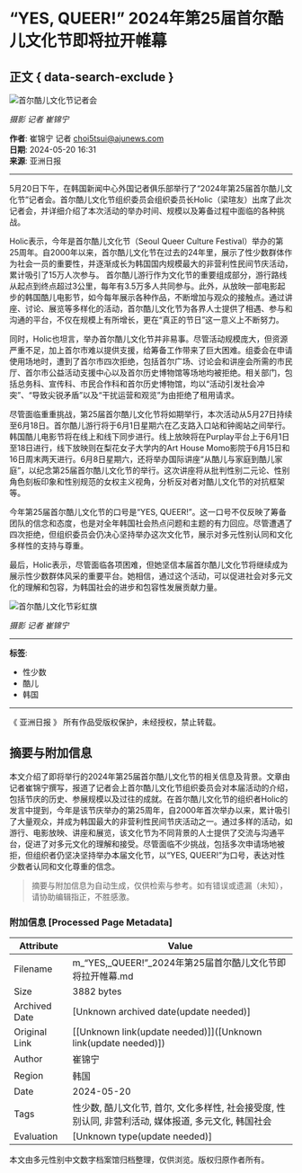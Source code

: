 # “YES, QUEER!” 2024年第25届首尔酷儿文化节即将拉开帷幕

## 正文 { data-search-exclude }


![首尔酷儿文化节记者会](https://image.ajunews.com/content/image/2024/05/20/20240520155716951059.jpg)

_摄影 记者 崔锦宁_

**作者**: 崔锦宁 记者 [choi5tsui@ajunews.com](mailto:choi5tsui@ajunews.com)  
**日期**: 2024-05-20 16:31  
**来源**: 亚洲日报  

---

5月20日下午，在韩国新闻中心外国记者俱乐部举行了“2024年第25届首尔酷儿文化节”记者会。首尔酷儿文化节组织委员会组织委员长Holic（梁瑄友）出席了此次记者会，并详细介绍了本次活动的举办时间、规模以及筹备过程中面临的各种挑战。 

Holic表示，今年是首尔酷儿文化节（Seoul Queer Culture Festival）举办的第25周年。自2000年以来，首尔酷儿文化节在过去的24年里，展示了性少数群体作为社会一员的重要性，并逐渐成长为韩国国内规模最大的非营利性民间节庆活动，累计吸引了15万人次参与。 首尔酷儿游行作为文化节的重要组成部分，游行路线从起点到终点超过3公里，每年有3.5万多人共同参与。此外，从放映一部电影起步的韩国酷儿电影节，如今每年展示各种作品，不断增加与观众的接触点。通过讲座、讨论、展览等多样化的活动，首尔酷儿文化节为各界人士提供了相遇、参与和沟通的平台，不仅在规模上有所增长，更在“真正的节日”这一意义上不断努力。 

同时，Holic也坦言，举办首尔酷儿文化节并非易事。尽管活动规模庞大，但资源严重不足，加上首尔市难以提供支援，给筹备工作带来了巨大困难。组委会在申请使用场地时，遭到了首尔市四次拒绝，包括首尔广场、讨论会和讲座会所需的市民厅、首尔市公益活动支援中心以及首尔历史博物馆等场地均被拒绝。相关部门，包括总务科、宣传科、市民合作科和首尔历史博物馆，均以“活动引发社会冲突”、“导致尖锐矛盾”以及“干扰运营和观览”为由拒绝了租用请求。 

尽管面临重重挑战，第25届首尔酷儿文化节将如期举行，本次活动从5月27日持续至6月18日。首尔酷儿游行将于6月1日星期六在乙支路入口站和钟阁站之间举行。韩国酷儿电影节将在线上和线下同步进行。线上放映将在Purplay平台上于6月1日至18日进行，线下放映则在梨花女子大学内的Art House Momo影院于6月15日和16日周末两天进行。6月8日星期六，还将举办国际讲座“从酷儿与家庭到酷儿家庭”，以纪念第25届首尔酷儿文化节的举行。这次讲座将从批判性别二元论、性别角色刻板印象和性别规范的女权主义视角，分析反对者对酷儿文化节的对抗框架等。 

今年第25届首尔酷儿文化节的口号是“YES, QUEER!”。这一口号不仅反映了筹备团队的信念和态度，也是对全年韩国社会热点问题和主题的有力回应。尽管遭遇了四次拒绝，但组织委员会仍决心坚持举办这次文化节，展示对多元性别认同和文化多样性的支持与尊重。 

最后，Holic表示，尽管面临各项困难，但她坚信本届首尔酷儿文化节将继续成为展示性少数群体风采的重要平台。她相信，通过这个活动，可以促进社会对多元文化的理解和包容，为韩国社会的进步和包容性发展贡献力量。   

![首尔酷儿文化节彩虹旗](https://image.ajunews.com/content/image/2024/05/20/20240520155845313963.jpg)

_摄影 记者 崔锦宁_

---

**标签**:    
- 性少数  
- 酷儿  
- 韩国  

---

《 亚洲日报 》 所有作品受版权保护，未经授权，禁止转载。
<!-- tcd_original_link https://m.yazhouribao.com/view/20240520142910570 -->


## 摘要与附加信息

<!-- tcd_abstract -->
本文介绍了即将举行的2024年第25届首尔酷儿文化节的相关信息及背景。文章由记者崔锦宁撰写，报道了记者会上首尔酷儿文化节组织委员会对本届活动的介绍，包括节庆的历史、参展规模以及过往的成就。在首尔酷儿文化节的组织者Holic的发言中提到，今年是该节庆举办的第25周年，自2000年首次举办以来，累计吸引了大量观众，并成为韩国最大的非营利性民间节庆活动之一。通过多样的活动，如游行、电影放映、讲座和展览，该文化节为不同背景的人士提供了交流与沟通平台，促进了对多元文化的理解和接受。尽管面临不少挑战，包括多次申请场地被拒，但组织者仍坚决坚持举办本届文化节，以“YES, QUEER!”为口号，表达对性少数者认同和文化尊重的信念。
<!-- tcd_abstract_end -->

> 摘要与附加信息为自动生成，仅供检索与参考。如有错误或遗漏（未知），请协助编辑指正，不胜感激。

### 附加信息 [Processed Page Metadata]

| Attribute       | Value                                  |
|-----------------|----------------------------------------|
| Filename        | m_“YES,_QUEER!”_2024年第25届首尔酷儿文化节即将拉开帷幕.md                             |
| Size            | 3882 bytes                           |
| Archived Date   | [Unknown archived date(update needed)]                             |
| Original Link   | [[Unknown link(update needed)]]([Unknown link(update needed)])                       |
| Author          | 崔锦宁                               |
| Region          | 韩国                               |
| Date            | 2024-05-20                                 |
| Tags            | 性少数, 酷儿文化节, 首尔, 文化多样性, 社会接受度, 性别认同, 非营利活动, 媒体报道, 多元文化, 韩国社会                                 |
| Evaluation            | [Unknown type(update needed)]                                 |
<!-- tcd_table_end -->

本文由多元性别中文数字档案馆归档整理，仅供浏览。版权归原作者所有。
